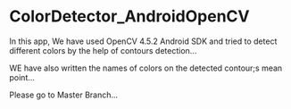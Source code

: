 # ColorDetector_AndroidOpenCV
In this app, We have used OpenCV 4.5.2 Android SDK and tried to detect different colors by the help of contours detection...

WE have also written the names of colors on the detected contour;s mean point...

Please go to Master Branch...
